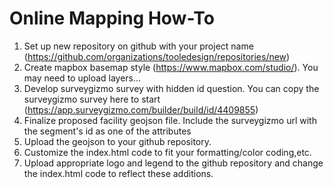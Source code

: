 # Online Mapping How-To

1) Set up new repository on github with your project name (https://github.com/organizations/tooledesign/repositories/new)
2) Create mapbox basemap style (https://www.mapbox.com/studio/). You may need to upload layers...
3) Develop surveygizmo survey with hidden id question. You can copy the surveygizmo survey here to start (https://app.surveygizmo.com/builder/build/id/4409855)
4) Finalize proposed facility geojson file. Include the surveygizmo url with the segment's id as one of the attributes
5) Upload the geojson to your github repository.
6) Customize the index.html code to fit your formatting/color coding,etc.
7) Upload appropriate logo and legend to the github repository and change the index.html code to reflect these additions.
